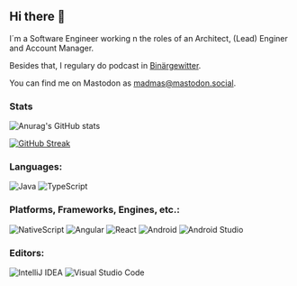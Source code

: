 ## Hi there 👋

I´m a Software Engineer working n the roles of an Architect, (Lead) Enginer and Account Manager.

Besides that, I regulary do podcast in [Binärgewitter](http://blog.binaergewitter.de/).

You can find me on Mastodon as <a rel="me" href="https://mastodon.social/@madmas">madmas@mastodon.social</a>.

<p> <!-- GitHub README Stats -->

### Stats 
![Anurag's GitHub stats](https://github-readme-stats.vercel.app/api?username=madmas&count_private=true&show_icons=true&theme=tokyonight&hide_border=true)
 
  <!-- 
  <a href="https://github.com/madmas?tab=repositories">
    <img width="500" height="auto" alt="madmas's github stats" 
         src="https://github-readme-stats.vercel.app/api?username=madmas&show_icons=true&theme=algolia&count_private=true" />
 </a>
-->
  </p>

<!--
**madmas/madmas** is a ✨ _special_ ✨ repository because its `README.md` (this file) appears on your GitHub profile.

Here are some ideas to get you started:

- 🔭 I’m currently working on ...
- 🌱 I’m currently learning ...
- 👯 I’m looking to collaborate on ...
- 🤔 I’m looking for help with ...
- 💬 Ask me about ...
- 📫 How to reach me: ...
- 😄 Pronouns: ...
- ⚡ Fun fact: ...
-->
 
[![GitHub Streak](http://github-readme-streak-stats.herokuapp.com?user=madmas&theme=tokyonight&hide_border=true&date_format=j%20M%5B%20Y%5D)](https://git.io/streak-stats)




### Languages:

![Java](https://img.shields.io/badge/java-%230175C2.svg?style=for-the-badge&logo=java&logoColor=white) 
![TypeScript](https://img.shields.io/badge/typescript-3670A0?style=for-the-badge&logo=typescript&logoColor=ffdd54)

### Platforms, Frameworks, Engines, etc.:

![NativeScript](https://img.shields.io/badge/NativeScript-%2302569B.svg?style=for-the-badge&logo=NativeScript&logoColor=white) 
![Angular](https://img.shields.io/badge/Angular-%2302569B.svg?style=for-the-badge&logo=Angular&logoColor=white) 
![React](https://img.shields.io/badge/React-%2302569B.svg?style=for-the-badge&logo=React&logoColor=white) 
![Android](https://img.shields.io/badge/Android-3DDC84?style=for-the-badge&logo=android&logoColor=white) 
![Android Studio](https://img.shields.io/badge/Android%20Studio-3DDC84.svg?style=for-the-badge&logo=android-studio&logoColor=white)

### Editors:

![IntelliJ IDEA](https://img.shields.io/badge/IntelliJIDEA-000000.svg?style=for-the-badge&logo=intellij-idea&logoColor=white)
![Visual Studio Code](https://img.shields.io/badge/Visual%20Studio%20Code-0078d7.svg?style=for-the-badge&logo=visual-studio-code&logoColor=white) 
